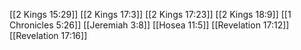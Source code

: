 [[2 Kings 15:29]]
[[2 Kings 17:3]]
[[2 Kings 17:23]]
[[2 Kings 18:9]]
[[1 Chronicles 5:26]]
[[Jeremiah 3:8]]
[[Hosea 11:5]]
[[Revelation 17:12]]
[[Revelation 17:16]]
